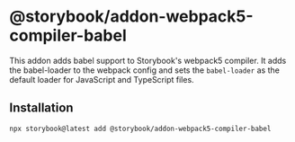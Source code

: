 # @storybook/addon-webpack5-compiler-babel

This addon adds babel support to Storybook's webpack5 compiler. It adds the babel-loader to the webpack config and sets the `babel-loader` as the default loader for JavaScript and TypeScript files.

## Installation

```sh
npx storybook@latest add @storybook/addon-webpack5-compiler-babel
```
